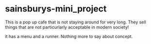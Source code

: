 # sainsburys-mini_project
This is a pop up cafe that is not staying around for very long. They sell things that are not particurlarly acceptable in modern society!

it has a menu and a runner. Nothing more to say about concept.
